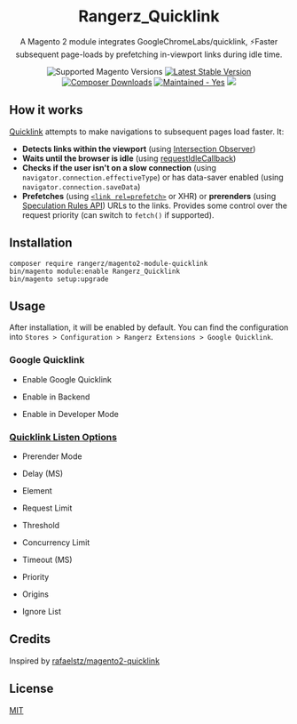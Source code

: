 <h1 align="center">Rangerz_Quicklink</h1>

<div align="center">
  <p>A Magento 2 module integrates GoogleChromeLabs/quicklink, ⚡️Faster subsequent page-loads by prefetching in-viewport links during idle time.</p>
  <img src="https://img.shields.io/badge/magento-2.4-brightgreen.svg?logo=magento&longCache=true" alt="Supported Magento Versions" />
  <a href="https://packagist.org/packages/rangerz/magento2-module-quicklink" target="_blank"><img src="https://img.shields.io/packagist/v/rangerz/magento2-module-quicklink" alt="Latest Stable Version" /></a>
  <a href="https://packagist.org/packages/rangerz/magento2-module-quicklink" target="_blank"><img src="https://img.shields.io/packagist/dt/rangerz/magento2-module-quicklink" alt="Composer Downloads" /></a>
  <a href="https://github.com/rangerz/magento2-module-quicklink/graphs/commit-activity" target="_blank"><img src="https://img.shields.io/badge/maintained%3F-yes-brightgreen" alt="Maintained - Yes" /></a>
  <a href="https://opensource.org/licenses/MIT" target="_blank"><img src="https://img.shields.io/badge/license-MIT-blue.svg" /></a>
</div>

## How it works

[Quicklink](https://github.com/GoogleChromeLabs/quicklink) attempts to make navigations to subsequent pages load faster. It:

* **Detects links within the viewport** (using [Intersection Observer](https://developer.mozilla.org/en-US/docs/Web/API/Intersection_Observer_API))
* **Waits until the browser is idle** (using [requestIdleCallback](https://developer.mozilla.org/en-US/docs/Web/API/Window/requestIdleCallback))
* **Checks if the user isn't on a slow connection** (using `navigator.connection.effectiveType`) or has data-saver enabled (using `navigator.connection.saveData`)
* **Prefetches** (using [`<link rel=prefetch>`](https://www.w3.org/TR/resource-hints/#prefetch) or XHR) or **prerenders** (using [Speculation Rules API](https://github.com/WICG/nav-speculation/blob/main/triggers.md))  URLs to the links. Provides some control over the request priority (can switch to `fetch()` if supported).

## Installation

```
composer require rangerz/magento2-module-quicklink
bin/magento module:enable Rangerz_Quicklink
bin/magento setup:upgrade
```

## Usage

After installation, it will be enabled by default. You can find the configuration into `Stores > Configuration > Rangerz Extensions > Google Quicklink`.

### Google Quicklink

- Enable Google Quicklink

- Enable in Backend

- Enable in Developer Mode

### [Quicklink Listen Options](https://github.com/GoogleChromeLabs/quicklink#quicklinklistenoptions)

- Prerender Mode

- Delay (MS)

- Element

- Request Limit

- Threshold

- Concurrency Limit

- Timeout (MS)

- Priority

- Origins

- Ignore List

## Credits

Inspired by [rafaelstz/magento2-quicklink](https://github.com/rafaelstz/magento2-quicklink)

## License

[MIT](https://opensource.org/licenses/MIT)
